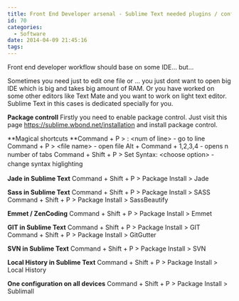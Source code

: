 ```yaml
---
title: Front End Developer arsenal - Sublime Text needed plugins / configuration
id: 70
categories:
  - Software
date: 2014-04-09 21:45:16
tags:
---
```


Front end developer workflow should base on some IDE... but...

<!--more-->
Sometimes you need just to edit one file or ... you just dont want to open big IDE which is big and takes big amount of RAM. Or you have worked on some other editors like Text Mate and you want to work on light text editor. Sublime Text in this cases is dedicated specially for you.

**Package controll**
Firstly you need to enable package control. Just visit this page https://sublime.wbond.net/installation and install package control.

**Magical shortcuts
**Command + P &gt; : &lt;num of line&gt; - go to line
Command + P &gt; &lt;file name&gt; - open file
Alt + Command + 1,2,3,4 - opens n number of tabs
<span style="line-height: 1.5em;">Command + Shift + P &gt; Set Syntax: &lt;choose option&gt; - change syntax higlighting</span>

**Jade in Sublime Text**
Command + Shift + P &gt; Package Install &gt; Jade

**Sass in Sublime Text**
Command + Shift + P &gt; Package Install &gt; SASS
Command + Shift + P &gt; Package Install &gt; SassBeautify

**Emmet / ZenCoding**
Command + Shift + P &gt; Package Install &gt; Emmet

**GIT in Sublime Text**
Command + Shift + P &gt; Package Install &gt; GIT
Command + Shift + P &gt; Package Install &gt; GitGutter

**SVN in Sublime Text**
Command + Shift + P &gt; Package Install &gt; SVN

**Local History in Sublime Text**
Command + Shift + P &gt; Package Install &gt; Local History

**One configuration on all devices**
Command + Shift + P &gt; Package Install &gt; Sublimall